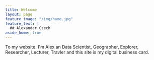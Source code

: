 ```yaml
---
title: Welcome
layout: page
feature_image: "/img/home.jpg"
feature_text: |
  ## Alexander Czech
aside_home: true
---
```

To my website. I'm Alex an Data Scientist, Geographer, Explorer, Researcher, Lecturer, Travler and this site is my digital business card.
